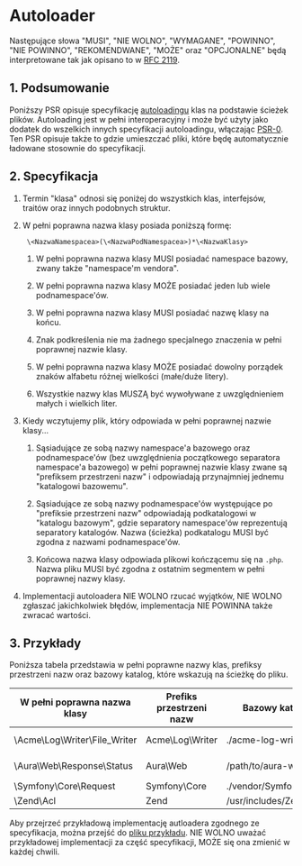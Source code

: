 # Autoloader

Następujące słowa "MUSI", "NIE WOLNO", "WYMAGANE", "POWINNO", "NIE POWINNO", 
"REKOMENDWANE", "MOŻE" oraz "OPCJONALNE" będą interpretowane tak jak opisano 
to w [RFC 2119](http://tools.ietf.org/html/rfc2119).


## 1. Podsumowanie

Poniższy PSR opisuje specyfikację [autoloadingu][] klas na podstawie 
ścieżek plików. Autoloading jest w pełni interoperacyjny i może być użyty 
jako dodatek do wszelkich innych specyfikacji autoloadingu, włączając [PSR-0][]. 
Ten PSR opisuje także to gdzie umieszczać pliki, które będę automatycznie 
ładowane stosownie do specyfikacji.


## 2. Specyfikacja

1. Termin "klasa" odnosi się poniżej do wszystkich klas, interfejsów, 
traitów oraz innych podobnych struktur.

2. W pełni poprawna nazwa klasy posiada poniższą formę:

        \<NazwaNamespacea>(\<NazwaPodNamespacea>)*\<NazwaKlasy>

    1. W pełni poprawna nazwa klasy MUSI posiadać namespace bazowy, 
	zwany także "namespace'm vendora".

    2. W pełni poprawna nazwa klasy MOŻE posiadać jeden lub wiele podnamespace'ów.

    3. W pełni poprawna nazwa klasy MUSI posiadać nazwę klasy na końcu.

    4. Znak podkreślenia nie ma żadnego specjalnego znaczenia w pełni 
	poprawnej nazwie klasy.

    5. W pełni poprawna nazwa klasy MOŻE posiadać dowolny porządek znaków 
	alfabetu różnej wielkości (małe/duże litery).

    6. Wszystkie nazwy klas MUSZĄ być wywoływane z uwzględnieniem małych i wielkich liter.

3. Kiedy wczytujemy plik, który odpowiada w pełni poprawnej nazwie klasy...

    1. Sąsiadujące ze sobą nazwy namespace'a bazowego oraz podnamespace'ów 
	(bez uwzględnienia początkowego separatora namespace'a bazowego) w pełni poprawnej 
	nazwie klasy zwane są "prefiksem przestrzeni nazw" i odpowiadają przynajmniej jednemu 
	"katalogowi bazowemu".

    2. Sąsiadujące ze sobą nazwy podnamespace'ów występujące po "prefiksie przestrzeni nazw" 
	odpowiadają podkatalogowi w "katalogu bazowym", gdzie separatory namespace'ów reprezentują 
	separatory katalogów. Nazwa (ścieżka) podkatalogu MUSI być zgodna z nazwami podnamespace'ów.

    3. Końcowa nazwa klasy odpowiada plikowi kończącemu się na `.php`. 
	Nazwa pliku MUSI być zgodna z ostatnim segmentem w pełni poprawnej nazwy klasy.

4. Implementacji autoloadera NIE WOLNO rzucać wyjątków, NIE WOLNO zgłaszać 
jakichkolwiek błędów, implementacja NIE POWINNA także zwracać wartości.


## 3. Przykłady

Poniższa tabela przedstawia w pełni poprawne nazwy klas, prefiksy przestrzeni 
nazw oraz bazowy katalog, które wskazują na ścieżkę do pliku.

| W pełni poprawna nazwa klasy  | Prefiks przestrzeni nazw | Bazowy katalog          | Wynikowa ścieżka pliku
| ----------------------------- |--------------------|--------------------------|-------------------------------------------
| \Acme\Log\Writer\File_Writer  | Acme\Log\Writer    | ./acme-log-writer/lib/   | ./acme-log-writer/lib/File_Writer.php
| \Aura\Web\Response\Status     | Aura\Web           | /path/to/aura-web/src/   | /path/to/aura-web/src/Response/Status.php
| \Symfony\Core\Request         | Symfony\Core       | ./vendor/Symfony/Core/   | ./vendor/Symfony/Core/Request.php
| \Zend\Acl                     | Zend               | /usr/includes/Zend/      | /usr/includes/Zend/Acl.php

Aby przejrzeć przykładową implementację autloadera zgodnego ze specyfikacja, 
można przejść do [pliku przykładu][]. NIE WOLNO uważać przykładowej implementacji 
za część specyfikacji, MOŻE się ona zmienić w każdej chwili.

[autoloadingu]: http://php.net/autoload
[PSR-0]: https://github.com/php-fig/fig-standards/blob/master/accepted/PSR-0.md
[pliku przykładu]: https://github.com/php-fig/fig-standards/blob/master/accepted/PSR-4-autoloader-examples.md
